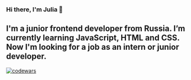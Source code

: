 ### Hi there, I'm Julia 👋 

## I'm a junior frontend developer from Russia. I’m currently learning JavaScript, HTML and CSS. Now I'm looking for a job as an intern or junior developer.

[![codewars](https://www.codewars.com/users/JuliaKuvsh/badges/large)](https://www.codewars.com/users/JuliaKuvsh)   

<!--
**JuliaKuvsh/JuliaKuvsh** is a ✨ _special_ ✨ repository because its `README.md` (this file) appears on your GitHub profile.

Here are some ideas to get you started:

- 🔭 I’m currently working on ...
- 🌱 I’m currently learning ...
- 👯 I’m looking to collaborate on ...
- 🤔 I’m looking for help with ...
- 💬 Ask me about ...
- 📫 How to reach me: ...
- 😄 Pronouns: ...
- ⚡ Fun fact: ...
-->
